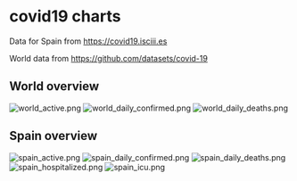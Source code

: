 # covid19 charts

Data for Spain from https://covid19.isciii.es

World data from https://github.com/datasets/covid-19

## World overview
![world_active.png](world_active.png)
![world_daily_confirmed.png](world_daily_confirmed.png)
![world_daily_deaths.png](world_daily_deaths.png)

## Spain overview

![spain_active.png](spain_active.png)
![spain_daily_confirmed.png](spain_daily_confirmed.png)
![spain_daily_deaths.png](spain_daily_deaths.png)
![spain_hospitalized.png](spain_hospitalized.png)
![spain_icu.png](spain_icu.png)